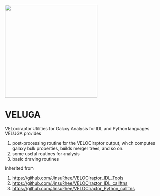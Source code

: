<img src="https://github.com/JinsuRhee/VELUGA/assets/41977039/eebba804-818d-495a-b9e2-8f380918f902" width="300" height="300" >

# VELUGA
VELociraptor Utilities for Galaxy Analysis for IDL and Python languages
VELUGA provides
1) post-processing routine for the VELOCIraptor output, which computes galaxy bulk properties, builds merger trees, and so on.
2) some useful routines for analysis
3) basic drawing routines

Inherited from 
1) https://github.com/JinsuRhee/VELOCIraptor_IDL_Tools
2) https://github.com/JinsuRhee/VELOCIraptor_IDL_callftns
3) https://github.com/JinsuRhee/VELOCIraptor_Python_callftns
